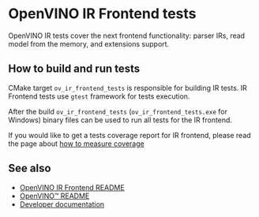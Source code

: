 # OpenVINO IR Frontend tests

OpenVINO IR tests cover the next frontend functionality: parser IRs, read model from the memory, and extensions support.

## How to build and run tests

CMake target `ov_ir_frontend_tests` is responsible for building IR tests. IR Frontend tests use `gtest` framework for tests execution.

After the build `ov_ir_frontend_tests` (`ov_ir_frontend_tests.exe` for Windows) binary files can be used to run all tests for the IR frontend.

If you would like to get a tests coverage report for IR frontend, please read the page about [how to measure coverage](../../../../docs/dev/test_coverage.md)

## See also

 * [OpenVINO IR Frontend README](../README.md)
 * [OpenVINO™ README](../../../../README.md)
 * [Developer documentation](../../../../docs/dev/index.md)
